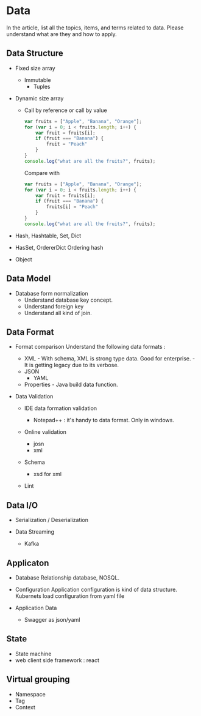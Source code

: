 # Data

In the article, list all the topics, items, and terms related to data.
Please understand what are they and how to apply.

## Data Structure
- Fixed size array
  - Immutable
	- Tuples
- Dynamic size array
	- Call by reference or call by value
	
		``` javascript
		var fruits = ["Apple", "Banana", "Orange"];
		for (var i = 0; i < fruits.length; i++) {
			var fruit = fruits[i];
			if (fruit === "Banana") {
				fruit = "Peach"
			}
		}
		console.log("what are all the fruits?", fruits);
		
		```
		Compare with
		``` javascript
		var fruits = ["Apple", "Banana", "Orange"];
		for (var i = 0; i < fruits.length; i++) {
			var fruit = fruits[i];
			if (fruit === "Banana") {
				fruits[i] = "Peach"
			}
		}
		console.log("what are all the fruits?", fruits);
		
		```

- Hash, Hashtable, Set, Dict

- HasSet, OrdererDict
  Ordering hash

- Object
  
## Data Model

- Database form normalization
  - Understand database key concept.
  - Understand foreign key
  - Understand all kind of join.
  
## Data Format

- Format comparison
  Understand the following data formats :
  - XML
		- With schema, XML is strong type data. Good for enterprise.
		- It is getting legacy due to its verbose.
  - JSON
	- YAML
  - Properties
		- Java build data function.

- Data Validation

  - IDE data formation validation
    - Notepad++ : it's handy to data format. Only in windows.
    
  - Online validation
    - josn
    - xml
  - Schema
    - xsd for xml
  - Lint
    
## Data I/O

- Serialization / Deserialization

- Data Streaming
	- Kafka

## Applicaton

- Database
  Relationship database, NOSQL.

- Configuration
  Application configuration is kind of data structure.
  Kubernets load configuration from yaml file
  
- Application Data
  - Swagger as json/yaml

## State

- State machine
- web client side framework : react

## Virtual grouping
- Namespace
- Tag
- Context
